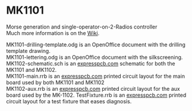 # MK1101
Morse generation and single-operator-on-2-Radios controller<br/>
Much more information is on the <a href='http://github.com/w5xd/MK1101/wiki'>Wiki</a>.

MK1101-drilling-template.odg is an OpenOffice document with the drilling template drawing.<br/>
MK1101-lettering.odg is an OpenOffice document with the silkscreening.<br/>
MK1102-schematic.sch is an <a href='http://expresspcb.com'>expresspcb.com</a> schematic for both the MK1101 and MK1102.<br/>
MK1101-main.rrb is an <a href='http://expresspcb.com'>expresspcb.com</a> printed circuit layout for the main board used by both MK1101 and MK1102<br/>
MK1102-aux.rrb is an <a href='http://expresspcb.com'>expresspcb.com</a> printed circuit layout for the aux board used by the MK-1102.
TestFixture.rrb is an <a href='http://expresspcb.com'>expresspcb.com</a> printed circuit layout for a test fixture that eases diagnosis.
